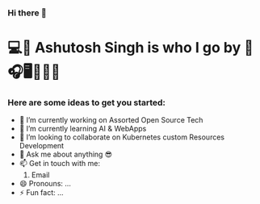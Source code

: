 ### Hi there 👋
# 💻🤖  Ashutosh Singh is who I go by  🦾🎧🖥️👩🏾‍💻

<!-- 
**redashu/redashu** is a ✨ _special_ ✨ repository because its `README.md` (this file) appears on your GitHub profile.
-->

### Here are some ideas to get you started:

- 🔭 I’m currently working on Assorted Open Source Tech
- 🌱 I’m currently learning AI & WebApps 
- 👯 I’m looking to collaborate on Kubernetes custom Resources Development
- 💬 Ask me about anything 😎
- 📫 Get in touch with me:
     <ol>
       <li>Email </li>
     </ol>
- 😄 Pronouns: ...
- ⚡ Fun fact: ...

